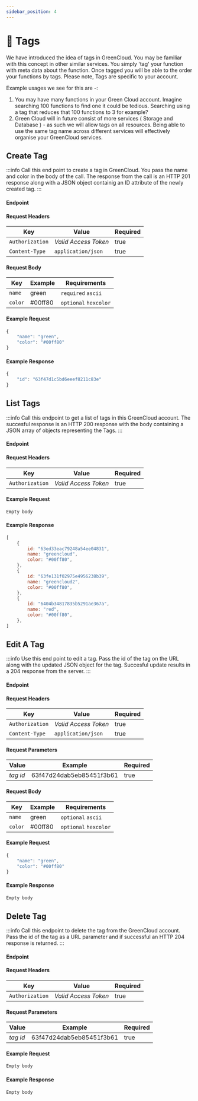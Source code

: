 ```yaml
---
sidebar_position: 4
---
```


# 🧾 Tags

We have introduced the idea of tags in GreenCloud. You may be familiar with this concept in other similar services. You simply 'tag' your function with meta data about the function. Once tagged you will be able to the order your functions by tags. Please note, Tags are specific to your account.

Example usages we see for this are -:

1. You may have many functions in your Green Cloud account. Imagine searching 100 functions to find one it could be tedious. Searching using a tag that reduces that 100 functions to 3 for example?
2. Green Cloud will in future consist of more services ( Storage and Database ) - as such we will allow tags on all resources. Being able to use the same tag name across different services will effectively organise your GreenCloud services.

## Create Tag

:::info
Call this end point to create a tag in GreenCloud. You pass the name and color in the body of the call. The response from the call is an HTTP 201 response along with a JSON object containig an ID attribute of the newly created tag.
:::

#### Endpoint

<endpoint href='https://api.greencloud.dev/v1/tag' method='POST'/>

#### Request Headers

| Key             | Value                | Required |
| --------------- | -------------------- | -------- |
| `Authorization` | _Valid Access Token_ | true     |
| `Content-Type`  | `application/json`   | true     |

#### Request Body

| Key     | Example | Requirements          |
| ------- | ------- | --------------------- |
| `name`  | green   | `required` `ascii`    |
| `color` | #00ff80 | `optional` `hexcolor` |

#### Example Request

```js
{
	"name": "green",
	"color": "#00ff80"
}

```

#### Example Response

```js title="Status: 201 Created"
{
	"id": "63f47d1c5bd6eeef8211c83e"
}
```

## List Tags

:::info
Call this endpoint to get a list of tags in this GreenCloud account. The succesful response is an HTTP 200 response with the body containing a JSON array of objects representing the Tags.
:::

#### Endpoint

<endpoint href='https://api.greencloud.dev/v1/tag/list' method='GET'/>

#### Request Headers

| Key             | Value                | Required |
| --------------- | -------------------- | -------- |
| `Authorization` | _Valid Access Token_ | true     |

#### Example Request

```js
Empty body
```

#### Example Response

<!-- prettier-ignore -->
```js title="Status: 200 OK"
[
    {
        id: "63ed33eac79248a54ee04831",
        name: "greencloud",
        color: "#00ff80",
    },
    {
        id: "63fe131f02975e4956238b39",
        name: "greencloud2",
        color: "#00ff80",
    },
    {
        id: "6404b34817835b5291ae367a",
        name: "red",
        color: "#00ff80",
    },
]
```

## Edit A Tag

:::info
Use this end point to edit a tag. Pass the id of the tag on the URL along with the updated JSON object for the tag. Succesful update results in a 204 response from the server.
:::

#### Endpoint

<endpoint href='https://api.greencloud.dev/v1/tag/[tagId]' method='PATCH'/>

#### Request Headers

| Key             | Value                | Required |
| --------------- | -------------------- | -------- |
| `Authorization` | _Valid Access Token_ | true     |
| `Content-Type`  | `application/json`   | true     |

#### Request Parameters

| Value    | Example                  | Required |
| -------- | ------------------------ | -------- |
| _tag id_ | 63f47d24dab5eb85451f3b61 | true     |

#### Request Body

| Key     | Example | Requirements          |
| ------- | ------- | --------------------- |
| `name`  | green   | `optional` `ascii`    |
| `color` | #00ff80 | `optional` `hexcolor` |

#### Example Request

```js
{
	"name": "green",
	"color": "#00ff80"
}
```

#### Example Response

```js title="Status: 204 No Content"
Empty body
```

## Delete Tag

:::info
Call this endpoint to delete the tag from the GreenCloud account. Pass the id of the tag as a URL parameter and if successful an HTTP 204 response is returned.
:::

#### Endpoint

<endpoint href='https://api.greencloud.dev/v1/tag/[tagId]' method='DELETE'/>

#### Request Headers

| Key             | Value                | Required |
| --------------- | -------------------- | -------- |
| `Authorization` | _Valid Access Token_ | true     |

#### Request Parameters

| Value    | Example                  | Required |
| -------- | ------------------------ | -------- |
| _tag id_ | 63f47d24dab5eb85451f3b61 | true     |

#### Example Request

```js
Empty body
```

#### Example Response

```js title="Status: 204 No Content"
Empty body
```
